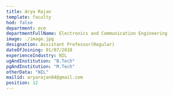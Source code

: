 ```yaml
---
title: Arya Rajan
template: faculty
hod: false
department: ece
departmentFullName: Electronics and Communication Engineering
image: ./image.jpg
designation: Assistant Professor(Regular)
dateOfJoining: 01/07/2010
experienceIndustry: NIL
ugAndInstitution: "B.Tech"
pgAndInstitution: "M.Tech"
otherData: "NIL"
mailid: aryarajan84@gmail.com
position: 12
---
```

